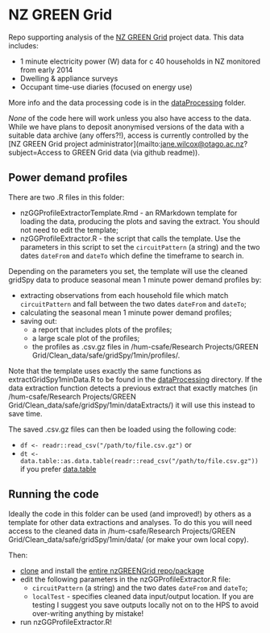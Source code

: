 # NZ GREEN Grid
Repo supporting analysis of the [NZ GREEN Grid](https://www.otago.ac.nz/centre-sustainability/research/energy/otago050285.html) project data. This data includes:

 * 1 minute electricity power (W) data for c 40 households in NZ monitored from early 2014
 * Dwelling & appliance surveys
 * Occupant time-use diaries (focused on energy use)

More info and the data processing code is in the [dataProcessing](dataProcessing) folder. 

_None_ of the code here will work unless you also have access to the data. While we have plans to deposit anonymised versions of the data with a suitable data archive (any offers?!), access is currently controlled by the [NZ GREEN Grid project administrator](mailto:jane.wilcox@otago.ac.nz?subject=Access to GREEN Grid data (via github readme)).

## Power demand profiles

There are two .R files in this folder:

 * nzGGProfileExtractorTemplate.Rmd - an RMarkdown template for loading the data, producing the plots and saving the extract. You should not need to edit the template;
 * nzGGProfileExtractor.R - the script that calls the template. Use the parameters in this script to set the `circuitPattern` (a string) and the two dates `dateFrom` and `dateTo` which define the timeframe to search in.
 
Depending on the parameters you set, the template will use the cleaned gridSpy data to produce seasonal mean 1 minute power demand profiles by:

 * extracting observations from each household file which match `circuitPattern` and fall between the two dates `dateFrom` and `dateTo`;
 * calculating the seasonal mean 1 minute power demand profiles;
 * saving out:
   + a report that includes plots of the profiles;
   + a large scale plot of the profiles;
   + the profiles as .csv.gz files in /hum-csafe/Research Projects/GREEN Grid/Clean_data/safe/gridSpy/1min/profiles/.
   
Note that the template uses exactly the same functions as extractGridSpy1minData.R to be found in the [dataProcessing](/ba1e12/nzGREENGrid/tree/master/dataProcessing/gridSpy) directory. If the data extraction function detects a previous extract that exactly matches (in /hum-csafe/Research Projects/GREEN Grid/Clean_data/safe/gridSpy/1min/dataExtracts/) it will use this instead to save time.

The saved .csv.gz files can then be loaded using the following code:

 * `df <- readr::read_csv("/path/to/file.csv.gz")` or 
 * `dt <- data.table::as.data.table(readr::read_csv("/path/to/file.csv.gz"))` if you prefer [data.table](https://github.com/Rdatatable/data.table/wiki)

## Running the code

Ideally the code in this folder can be used (and improved!) by others as a template for other data extractions and analyses. To do this you will need access to the cleaned data in /hum-csafe/Research Projects/GREEN Grid/Clean_data/safe/gridSpy/1min/data/ (or make your own local copy).

Then:

 * [clone](https://support.rstudio.com/hc/en-us/articles/200532077-Version-Control-with-Git-and-SVN) and install the [entire nzGREENGrid repo/package](https://git.soton.ac.uk/ba1e12/nzGREENGrid)
 * edit the following parameters in the nzGGProfileExtractor.R file:
   + `circuitPattern` (a string) and the two dates `dateFrom` and `dateTo`;
   + `localTest` - specifies cleaned data input/output location. If you are testing I suggest you save outputs locally not on to the HPS to avoid over-writing anything by mistake!
 * run nzGGProfileExtractor.R!
